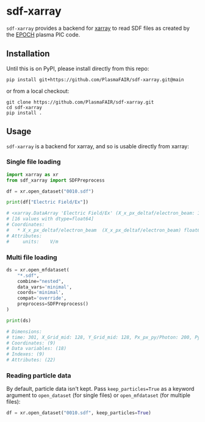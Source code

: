 # sdf-xarray

`sdf-xarray` provides a backend for [xarray](https://xarray.dev) to
read SDF files as created by the [EPOCH](https://epochpic.github.io)
plasma PIC code.

## Installation

Until this is on PyPI, please install directly from this repo:

```
pip install git+https://github.com/PlasmaFAIR/sdf-xarray.git@main
```

or from a local checkout:

```
git clone https://github.com/PlasmaFAIR/sdf-xarray.git
cd sdf-xarray
pip install .
```

## Usage

`sdf-xarray` is a backend for xarray, and so is usable directly from
xarray:

### Single file loading
```python
import xarray as xr
from sdf_xarray import SDFPreprocess

df = xr.open_dataset("0010.sdf")

print(df["Electric Field/Ex"])

# <xarray.DataArray 'Electric Field/Ex' (X_x_px_deltaf/electron_beam: 16)> Size: 128B
# [16 values with dtype=float64]
# Coordinates:
#   * X_x_px_deltaf/electron_beam  (X_x_px_deltaf/electron_beam) float64 128B 1...
# Attributes:
#     units:    V/m
```

### Multi file loading
```python
ds = xr.open_mfdataset(
    "*.sdf",
    combine="nested",
    data_vars='minimal', 
    coords='minimal', 
    compat='override', 
    preprocess=SDFPreprocess()
)

print(ds)

# Dimensions:
# time: 301, X_Grid_mid: 128, Y_Grid_mid: 128, Px_px_py/Photon: 200, Py_px_py/Photon: 200, X_Grid: 129, Y_Grid: 129, Px_px_py/Photon_mid: 199, Py_px_py/Photon_mid: 199
# Coordinates: (9)
# Data variables: (18)
# Indexes: (9)
# Attributes: (22)
```

### Reading particle data

By default, particle data isn't kept. Pass `keep_particles=True` as a
keyword argument to `open_dataset` (for single files) or
`open_mfdataset` (for multiple files):

```python
df = xr.open_dataset("0010.sdf", keep_particles=True)
```
